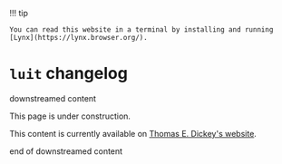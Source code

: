 <!--- issue ?? --->

!!! tip

    You can read this website in a terminal by installing and running [Lynx](https://lynx.browser.org/).

# `luit` changelog

downstreamed content

This page is under construction.

This content is currently available on [Thomas E. Dickey's website](https://invisible-island.net/luit/luit.log.html).

end of downstreamed content
